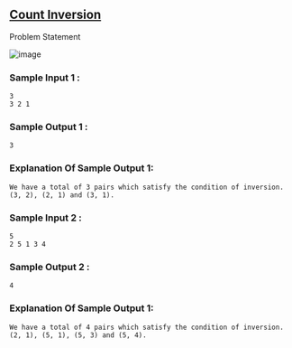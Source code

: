 <h2><a href="https://www.codingninjas.com/studio/problems/count-inversions_615?leftPanelTab=0">Count Inversion</a></h2>

Problem Statement

![image](https://github.com/namratabose32/StriversSheetChallenge/assets/74545248/9b1a92d2-5a56-42fb-a713-df5c63813296)

### **Sample Input 1 :**

```
3
3 2 1

```

### **Sample Output 1 :**

```
3

```

### **Explanation Of Sample Output 1:**

```
We have a total of 3 pairs which satisfy the condition of inversion. (3, 2), (2, 1) and (3, 1).

```

### **Sample Input 2 :**

```
5
2 5 1 3 4

```

### **Sample Output 2 :**

```
4

```

### **Explanation Of Sample Output 1:**

```
We have a total of 4 pairs which satisfy the condition of inversion. (2, 1), (5, 1), (5, 3) and (5, 4).
```
